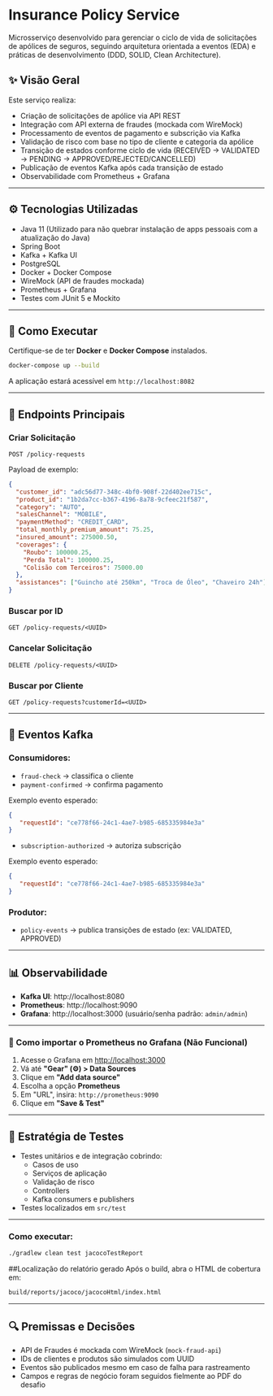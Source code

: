 
# Insurance Policy Service

Microsserviço desenvolvido para gerenciar o ciclo de vida de solicitações de apólices de seguros, seguindo arquitetura orientada a eventos (EDA) e práticas de desenvolvimento (DDD, SOLID, Clean Architecture).

## ✨ Visão Geral

Este serviço realiza:
- Criação de solicitações de apólice via API REST
- Integração com API externa de fraudes (mockada com WireMock)
- Processamento de eventos de pagamento e subscrição via Kafka
- Validação de risco com base no tipo de cliente e categoria da apólice
- Transição de estados conforme ciclo de vida (RECEIVED → VALIDATED → PENDING → APPROVED/REJECTED/CANCELLED)
- Publicação de eventos Kafka após cada transição de estado
- Observabilidade com Prometheus + Grafana

---

## ⚙️ Tecnologias Utilizadas

- Java 11 (Utilizado para não quebrar instalação de apps pessoais com a atualização do Java)
- Spring Boot
- Kafka + Kafka UI
- PostgreSQL
- Docker + Docker Compose
- WireMock (API de fraudes mockada)
- Prometheus + Grafana
- Testes com JUnit 5 e Mockito

---

## 🚀 Como Executar

Certifique-se de ter **Docker** e **Docker Compose** instalados.

```bash
docker-compose up --build
```

A aplicação estará acessível em `http://localhost:8082`

---

## 📌 Endpoints Principais

### Criar Solicitação

`POST /policy-requests`

Payload de exemplo:
```json
{
  "customer_id": "adc56d77-348c-4bf0-908f-22d402ee715c",
  "product_id": "1b2da7cc-b367-4196-8a78-9cfeec21f587",
  "category": "AUTO",
  "salesChannel": "MOBILE",
  "paymentMethod": "CREDIT_CARD",
  "total_monthly_premium_amount": 75.25,
  "insured_amount": 275000.50,
  "coverages": {
    "Roubo": 100000.25,
    "Perda Total": 100000.25,
    "Colisão com Terceiros": 75000.00
  },
  "assistances": ["Guincho até 250km", "Troca de Óleo", "Chaveiro 24h"]
}
```

### Buscar por ID

`GET /policy-requests/<UUID>`

### Cancelar Solicitação

`DELETE /policy-requests/<UUID>`

### Buscar por Cliente

`GET /policy-requests?customerId=<UUID>`

---

## 🔁 Eventos Kafka

### Consumidores:
- `fraud-check` → classifica o cliente
- `payment-confirmed` → confirma pagamento

Exemplo evento esperado:
```json
{
   "requestId": "ce778f66-24c1-4ae7-b985-685335984e3a"
}
```

- `subscription-authorized` → autoriza subscrição

Exemplo evento esperado:
```json
{
   "requestId": "ce778f66-24c1-4ae7-b985-685335984e3a"
}
```

### Produtor:
- `policy-events` → publica transições de estado (ex: VALIDATED, APPROVED)

---

## 📊 Observabilidade

- **Kafka UI**: http://localhost:8080
- **Prometheus**: http://localhost:9090
- **Grafana**: http://localhost:3000 (usuário/senha padrão: `admin/admin`)

---

### 🔧 Como importar o Prometheus no Grafana (Não Funcional)

1. Acesse o Grafana em [http://localhost:3000](http://localhost:3000)
2. Vá até **"Gear" (⚙️) > Data Sources**
3. Clique em **"Add data source"**
4. Escolha a opção **Prometheus**
5. Em "URL", insira: `http://prometheus:9090`
6. Clique em **"Save & Test"**

---

## 🧪 Estratégia de Testes

- Testes unitários e de integração cobrindo:
  - Casos de uso
  - Serviços de aplicação
  - Validação de risco
  - Controllers
  - Kafka consumers e publishers
- Testes localizados em `src/test`


---
### Como executar:
	
```bash
./gradlew clean test jacocoTestReport
```
##Localização do relatório gerado
Após o build, abra o HTML de cobertura em:

```bash
build/reports/jacoco/jacocoHtml/index.html
```

---

## 🔍 Premissas e Decisões

- API de Fraudes é mockada com WireMock (`mock-fraud-api`)
- IDs de clientes e produtos são simulados com UUID
- Eventos são publicados mesmo em caso de falha para rastreamento
- Campos e regras de negócio foram seguidos fielmente ao PDF do desafio

